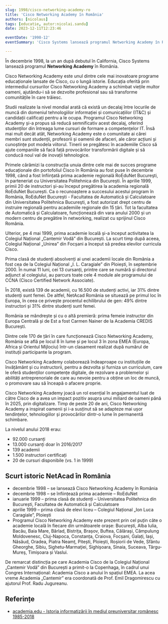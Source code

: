 ```yaml
---
slug: 1998/cisco-networking-academy-ro
title: 'Cisco Networking Academy în România'
authors: [nicolaus]
tags: [educatie, autor:nicolai.sandu]
date: 2023-12-11T12:23:46

eventDate: '1998-12'
eventSummary: 'Cisco Systems lansează programul Networking Academy în România'

---
```


În decembrie 1998, la un an după debutul în California, Cisco Systems
lansează programul **Networking Academy** în România.

<!-- truncate -->

Cisco Networking Academy este unul dintre cele mai inovatoare programe
educaționale lansate de Cisco, cu o lungă istorie. Educația oferită prin intermediul cursurilor
Cisco Networking Academy a schimbat viețile multor oameni, ajutându-i să se
dezvolte profesional sau să transforme comunitățile în care trăiesc.

Studii realizate la nivel mondial arată că există un decalaj între locurile de muncă din domeniul tehnologiilor
informației și comunicațiilor (IT&C) și candidații calificați pentru a le ocupa. Programul Cisco Networking
Academy și-a propus să reducă semnificativ acest decalaj, oferind studenților din întreaga lume cursuri de
formare a competențelor IT. Însă mai mult decât atât, Networking Academy este o comunitate ai cărei membri
sunt studenții, profesorii și oamenii de afaceri, ale căror acțiuni și cunoștințe pot modela viitorul. Tinerii se
pregătesc în academiile Cisco să ajute companiile să facă față provocărilor transformării digitale și să conducă
noul val de inovații tehnologice.

Primele cărămizi la construcția unuia dintre cele mai de succes programe educaționale din portofoliul Cisco
în România au fost puse în decembrie 1998, când a fost înființată prima academie regională RoEduNet
Bucureşti, în parteneriat cu Universitatea Politehnica din București. În aprilie 1999, primii 20 de instructori și-au început pregătirea la academia regională RoEduNet București. Ca o recunoaștere a succesului acestui
program în România, RoEduNet București - Facultatea de Automatică și Calculatoare din Universitatea
Politehnica Bucureşti, a fost autorizat drept centru de instruire regională pentru academiile regionale din 15
țări. Tot la facultatea de Automatică și Calculatoare, funcționează din vara anului 2000 și un modern centru de
pregătire în networking, realizat cu sprijinul Cisco România.

Ulterior, pe 4 mai 1999, prima academie locală și-a început activitatea la Colegiul Național „Cantemir
Vodă” din București. La scurt timp după aceea, Colegiul Național „Unirea” din Focșani a început să predea
elevilor curricula Cisco.

Prima clasă de studenți absolvenți ai unei academii locale din România a fost cea de la Colegiul Național
„I. L. Caragiale” din Ploiești, în septembrie 2000. În numai 11 luni, cei 13 cursanți, printre care se numără și
directorul adjunct al colegiului, au parcurs toate cele 4 module ale programului de CCNA (Cisco Certified
Network Associate).

În 2018, există 139 de academii, cu 16.500 de studenți activi, iar 31% dintre studenți sunt femei.
De altfel, NetAcad România se situează pe primul loc în Europa, în ceea ce privește procentul echilibrului
de gen: 49% dintre instructori și 31% dintre studenți sunt femei.

România se mândrește și cu o altă premieră: prima femeie instructor din Europa Centrală și de Est a fost
Carmen Nainer de la Academia CREDIS București.

Dintre cele 170 de țări în care funcționează Cisco Networking Academy, România se află pe locul 8 în lume
și pe locul 3 în zona EMEA (Europa, Africa și Orientul Mijlociu) într-un clasament realizat după numărul de
instituții participante la program.

Cisco Networking Academy colaborează îndeaproape cu instituțiile de învățământ și cu instructorii, pentru
a dezvolta și furniza un curriculum, care le oferă studenților competențe digitale, de rezolvare a problemelor
și abilități antreprenoriale de care au nevoie pentru a obține un loc de muncă, o promovare sau să înceapă o
afacere proprie.

Cisco Networking Academy joacă un rol esențial în angajamentul luat de către Cisco de a avea un impact
pozitiv asupra unui miliard de oameni până în 2025, prin digitalizare.
Timp de peste 20 de ani, Cisco Networking Academy a inspirat oamenii și i-a susținut să se adapteze mai ușor
tendințelor, tehnologiilor și provocărilor dintr-o lume în permanentă schimbare.

La nivelul anului 2018 erau:

- 92.000 cursanți
- 13.000 cursanți doar în 2016/2017
- 139 academii
- 1.500 instructori certificați
- 20 de cursuri disponibile (vs. 1 in 1999)

## Scurt istoric NetAcad în România

- decembrie 1998 – se lansează Cisco Networking Academy în
România
- decembrie 1998 – se înființează prima academie – RoEduNet
- ianuarie 1999 – prima clasă de studenți – Universitatea Politehnica din
București, Facultatea de Automatică și Calculatoare
- aprilie 1999 – prima clasă de elevi liceu – Colegiul Național „Ion Luca
Caragiale”, Ploiești
- Programul Cisco Networking Academy este prezent prin cel puțin câte
o academie locală în fiecare din următoarele orașe: București, Alba
Iulia, Bacău, Baia Mare, Bârlad, Bistrița, Brașov, Buftea, Călărași,
Câmpulung Moldovenesc, Cluj-Napoca, Constanța, Craiova, Focșani,
Galați, Iași, Năsăud, Oradea, Piatra Neamț, Pitești, Ploiești, Roșiorii
de Vede, Sfântu Gheorghe, Sibiu, Sighetu-Marmaţiei, Sighișoara,
Sinaia, Suceava, Târgu-Mureș, Timișoara și Vaslui.

De remarcat distincția pe care Academia Cisco de la Colegiul Național „Cantemir Vodă” din București a
primit-o la Copenhaga, în cadrul unui Congres Internațional: Academia Cisco a anului în spațiul EMEA.
La acea vreme Academia „Cantemir” era coordonată de Prof. Emil Dragomirescu cu ajutorul Prof. Radu
Jugureanu.

## Referințe

- [academia.edu - Istoria informatizării în mediul preuniversitar românesc 1985-2018](https://www.academia.edu/43375781/Istoria_informatizării_în_mediul_preuniversitar_românesc_1985_2018)

